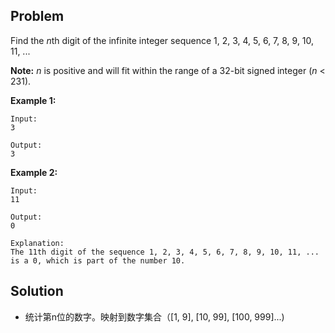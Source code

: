 ## Problem

Find the *n*th digit of the infinite integer sequence 1, 2, 3, 4, 5, 6, 7, 8, 9, 10, 11, ...

**Note:**
*n* is positive and will fit within the range of a 32-bit signed integer (*n* < 231).

**Example 1:**

```
Input:
3

Output:
3
```



**Example 2:**

```
Input:
11

Output:
0

Explanation:
The 11th digit of the sequence 1, 2, 3, 4, 5, 6, 7, 8, 9, 10, 11, ... is a 0, which is part of the number 10.
```



## Solution

* 统计第n位的数字。映射到数字集合（[1, 9], [10, 99], [100, 999]...)